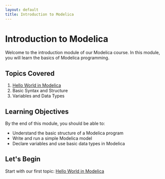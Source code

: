 ```yaml
---
layout: default
title: Introduction to Modelica
---
```


# Introduction to Modelica

Welcome to the introduction module of our Modelica course. In this module, you will learn the basics of Modelica programming.

## Topics Covered

1. [Hello World in Modelica](01-01-hello-world.md)
2. Basic Syntax and Structure
3. Variables and Data Types

## Learning Objectives

By the end of this module, you should be able to:

- Understand the basic structure of a Modelica program
- Write and run a simple Modelica model
- Declare variables and use basic data types in Modelica

## Let's Begin

Start with our first topic: [Hello World in Modelica](01-01-hello-world.md)